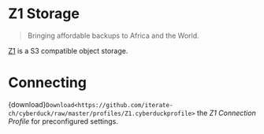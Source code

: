 Z1 Storage
===

> Bringing affordable backups to Africa and the World.

[Z1](https://www.z1storage.com/) is a S3 compatible object storage.

# Connecting

{download}`Download<https://github.com/iterate-ch/cyberduck/raw/master/profiles/Z1.cyberduckprofile>` the *Z1 Connection Profile* for preconfigured settings.